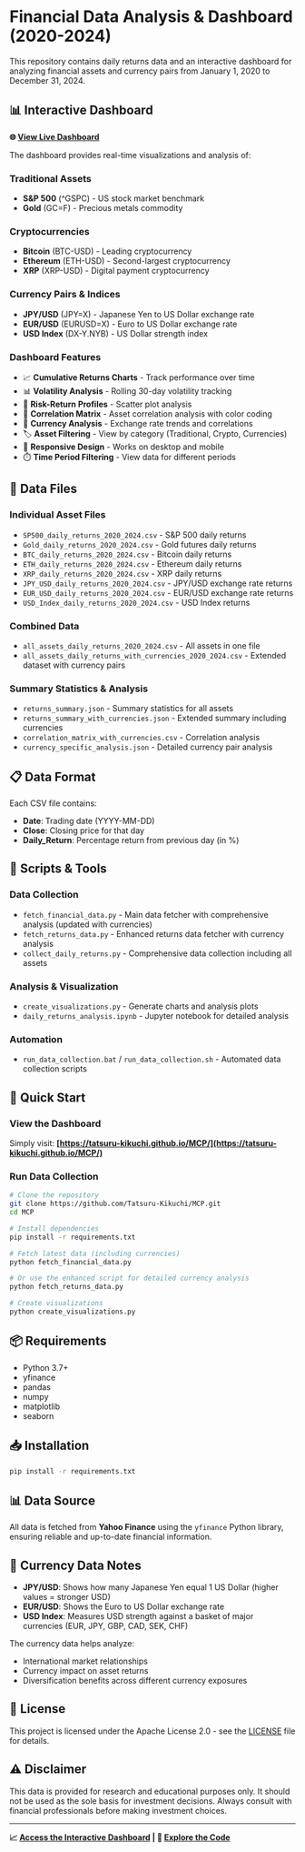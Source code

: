 # Financial Data Analysis & Dashboard (2020-2024)

This repository contains daily returns data and an interactive dashboard for analyzing financial assets and currency pairs from January 1, 2020 to December 31, 2024.

## 📊 Interactive Dashboard

**🌐 [View Live Dashboard](https://tatsuru-kikuchi.github.io/MCP/)**

The dashboard provides real-time visualizations and analysis of:

### Traditional Assets
- **S&P 500** (^GSPC) - US stock market benchmark
- **Gold** (GC=F) - Precious metals commodity

### Cryptocurrencies
- **Bitcoin** (BTC-USD) - Leading cryptocurrency
- **Ethereum** (ETH-USD) - Second-largest cryptocurrency
- **XRP** (XRP-USD) - Digital payment cryptocurrency

### Currency Pairs & Indices
- **JPY/USD** (JPY=X) - Japanese Yen to US Dollar exchange rate
- **EUR/USD** (EURUSD=X) - Euro to US Dollar exchange rate
- **USD Index** (DX-Y.NYB) - US Dollar strength index

### Dashboard Features

- 📈 **Cumulative Returns Charts** - Track performance over time
- 📊 **Volatility Analysis** - Rolling 30-day volatility tracking
- 🎯 **Risk-Return Profiles** - Scatter plot analysis
- 🔗 **Correlation Matrix** - Asset correlation analysis with color coding
- 💱 **Currency Analysis** - Exchange rate trends and correlations
- 🏷️ **Asset Filtering** - View by category (Traditional, Crypto, Currencies)
- 📱 **Responsive Design** - Works on desktop and mobile
- ⏱️ **Time Period Filtering** - View data for different periods

## 📁 Data Files

### Individual Asset Files
- `SP500_daily_returns_2020_2024.csv` - S&P 500 daily returns
- `Gold_daily_returns_2020_2024.csv` - Gold futures daily returns
- `BTC_daily_returns_2020_2024.csv` - Bitcoin daily returns
- `ETH_daily_returns_2020_2024.csv` - Ethereum daily returns
- `XRP_daily_returns_2020_2024.csv` - XRP daily returns
- `JPY_USD_daily_returns_2020_2024.csv` - JPY/USD exchange rate returns
- `EUR_USD_daily_returns_2020_2024.csv` - EUR/USD exchange rate returns
- `USD_Index_daily_returns_2020_2024.csv` - USD Index returns

### Combined Data
- `all_assets_daily_returns_2020_2024.csv` - All assets in one file
- `all_assets_daily_returns_with_currencies_2020_2024.csv` - Extended dataset with currency pairs

### Summary Statistics & Analysis
- `returns_summary.json` - Summary statistics for all assets
- `returns_summary_with_currencies.json` - Extended summary including currencies
- `correlation_matrix_with_currencies.csv` - Correlation analysis
- `currency_specific_analysis.json` - Detailed currency pair analysis

## 📋 Data Format

Each CSV file contains:
- **Date**: Trading date (YYYY-MM-DD)
- **Close**: Closing price for that day
- **Daily_Return**: Percentage return from previous day (in %)

## 🔧 Scripts & Tools

### Data Collection
- `fetch_financial_data.py` - Main data fetcher with comprehensive analysis (updated with currencies)
- `fetch_returns_data.py` - Enhanced returns data fetcher with currency analysis
- `collect_daily_returns.py` - Comprehensive data collection including all assets

### Analysis & Visualization
- `create_visualizations.py` - Generate charts and analysis plots
- `daily_returns_analysis.ipynb` - Jupyter notebook for detailed analysis

### Automation
- `run_data_collection.bat` / `run_data_collection.sh` - Automated data collection scripts

## 🚀 Quick Start

### View the Dashboard
Simply visit: **[https://tatsuru-kikuchi.github.io/MCP/](https://tatsuru-kikuchi.github.io/MCP/)**

### Run Data Collection
```bash
# Clone the repository
git clone https://github.com/Tatsuru-Kikuchi/MCP.git
cd MCP

# Install dependencies
pip install -r requirements.txt

# Fetch latest data (including currencies)
python fetch_financial_data.py

# Or use the enhanced script for detailed currency analysis
python fetch_returns_data.py

# Create visualizations
python create_visualizations.py
```

## 📦 Requirements

- Python 3.7+
- yfinance
- pandas
- numpy
- matplotlib
- seaborn

## 📥 Installation

```bash
pip install -r requirements.txt
```

## 📊 Data Source

All data is fetched from **Yahoo Finance** using the `yfinance` Python library, ensuring reliable and up-to-date financial information.

## 💱 Currency Data Notes

- **JPY/USD**: Shows how many Japanese Yen equal 1 US Dollar (higher values = stronger USD)
- **EUR/USD**: Shows the Euro to US Dollar exchange rate
- **USD Index**: Measures USD strength against a basket of major currencies (EUR, JPY, GBP, CAD, SEK, CHF)

The currency data helps analyze:
- International market relationships
- Currency impact on asset returns
- Diversification benefits across different currency exposures

## 📄 License

This project is licensed under the Apache License 2.0 - see the [LICENSE](LICENSE) file for details.

## ⚠️ Disclaimer

This data is provided for research and educational purposes only. It should not be used as the sole basis for investment decisions. Always consult with financial professionals before making investment choices.

---

**📈 [Access the Interactive Dashboard](https://tatsuru-kikuchi.github.io/MCP/) | 🔧 [Explore the Code](https://github.com/Tatsuru-Kikuchi/MCP)**